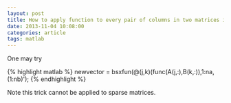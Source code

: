 ```yaml
---
layout: post
title: How to apply function to every pair of columns in two matrices in MATLAB
date: 2013-11-04 10:08:00
categories: article
tags: matlab
---
```


One may try

{% highlight matlab %}
newvector = bsxfun(@(j,k)(func(A(j,:),B(k,:)),1:na,(1:nb)');
{% endhighlight %}

Note this trick cannot be applied to sparse matrices.